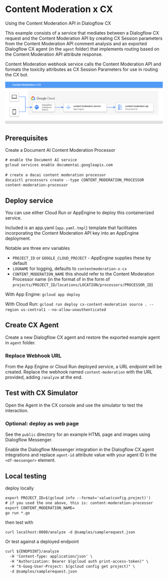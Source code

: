 # Content Moderation x CX

Using the Content Moderation API in Dialogflow CX

This example consists of a service that mediates between a Dialogflow CX request and the Content Moderation API by creating CX Session parameters from the Content Moderation API comment analysis and an exported Dialogflow CX agent (in the `agent` folder) that implements routing based on the Content Moderation API attribute response.

Content Moderation webhook service calls the Content Moderation API and formats the toxicity attributes as CX Session Parameters for use in routing the CX bot.

![](./public/images/ContentModeration_x_CX.png "interaction diagram")


## Prerequisites


Create a Document AI Content Moderation Processor

```shell
# enable the Document AI service
gcloud services enable documentai.googleapis.com

# create a docai content moderation processor
docaictl processors create --type CONTENT_MODERATION_PROCESSOR content-moderation-processor

```

## Deploy service


You can use either Cloud Run or AppEngine to deploy this containerized service.

Included is an app.yaml (`app.yaml.tmpl`) template that facilitates incorporating the Content Moderation API key into an AppEngine deployment. 

Notable are three env variables

* `PROJECT_ID` or `GOOGLE_CLOUD_PROJECT` - AppEngine supplies these by default
* `LOGNAME` for logging, defaults to `contentmoderation-x-cx`
* `CONTENT_MODERATION_NAME` this should refer to the Content Moderation Processor name (in the format of in the form of `projects/PROJECT_ID/locations/LOCATION/processors/PROCESSOR_ID`)

With App Engine: `gcloud app deploy`

With Cloud Run: `gcloud run deploy cx-content-moderation source . --region us-central1 --no-allow-unauthenticated`


## Create CX Agent

Create a new Dialogflow CX agent and restore the exported example agent in `agent` folder.

### Replace Webhook URL

From the App Engine or Cloud Run deployed service, a URL endpoint will be created. Replace the webhook named `content-moderation` with the URL provided, adding `/analyze` at the end.


## Test with CX Simulator

Open the Agent in the CX console and use the simulator to test the interaction.

### Optional: deploy as web page

See the `public` directory for an example HTML page and images using Dialogflow Messenger.

Enable the Dialogflow Messenger integration in the Dialogflow CX agent integrations and replace `agent-id` attribute value with your agent ID in the `<df-messenger>` element.


## Local testing

deploy locally

```shell
export PROJECT_ID=$(gcloud info --format='value(config.project)')
# if you used the one above, this is: content-moderation-processor
export CONTENT_MODERATION_NAME=
go run *.go
```

then test with

```shell
curl localhost:8080/analyze -d @samples/samplerequest.json
```

Or test against a deployed endpoint

```shell
curl ${ENDPOINT}/analyze
  -H 'Content-Type: application/json' \
  -H "Authorization: Bearer $(gcloud auth print-access-token)" \
  -H "X-Goog-User-Project: $(gcloud config get project)" \
  -d @samples/samplerequest.json
```